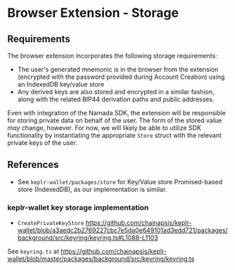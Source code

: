 # Browser Extension - Storage

## Requirements

The browser extension incorporates the following storage requirements:

- The user's generated mnemonic is in the browser from the extension (encrypted with the password provided during Account Creation) using an IndexedDB key/value store
- Any derived keys are also stored and encrypted in a similar fashion, along with the related BIP44 derivation paths and public addresses.

Even with integration of the Namada SDK, the extension will be responsible for storing private data on behalf of the user. The form of the stored value _may_ change, however.
For now, we will likely be able to utilize SDK functionality by instantiating the appropriate `Store` struct with the relevant private keys of the user.

## References

- See `keplr-wallet/packages/store` for Key/Value store Promised-based store (IndexedDB), as our implementation is similar.

### keplr-wallet key storage implementation

- `CreatePrivateKeyStore`
  <https://github.com/chainapsis/keplr-wallet/blob/a3aedc2b2769227cbc7e5da0e649101ad3edd721/packages/background/src/keyring/keyring.ts#L1088-L1103>

See `keyring.ts` at <https://github.com/chainapsis/keplr-wallet/blob/master/packages/background/src/keyring/keyring.ts>
